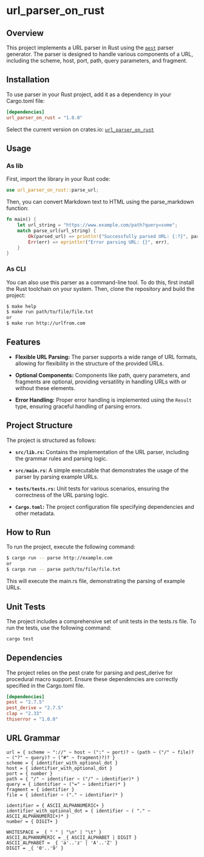 # url_parser_on_rust

## Overview

This project implements a URL parser in Rust using the [`pest`](https://pest.rs/) parser generator. The parser is designed to handle various components of a URL, including the scheme, host, port, path, query parameters, and fragment.

## Installation
To use parser in your Rust project, add it as a dependency in your Cargo.toml file:
```toml
[dependencies]
url_parser_on_rust = "1.0.0"
```
Select the current version on crates.io: [`url_parser_on_rust`](https://crates.io/crates/url_parser_on_rust)
## Usage
### As lib
First, import the library in your Rust code:
```rust
use url_parser_on_rust::parse_url;
```
Then, you can convert Markdown text to HTML using the parse_markdown function:
```rust
fn main() {
    let url_string = "https://www.example.com/path?query=some";
    match parse_url(url_string) {
        Ok(parsed_url) => println!("Successfully parsed URL: {:?}", parsed_url),
        Err(err) => eprintln!("Error parsing URL: {}", err),
    }
}
```
### As CLI
You can also use this parser as a command-line tool. To do this, first install the Rust toolchain on your system. Then, clone the repository and build the project:
```bash
$ make help
$ make run path/to/file/file.txt 
or
$ make run http://urlfrom.com
```

## Features

- **Flexible URL Parsing:** The parser supports a wide range of URL formats, allowing for flexibility in the structure of the provided URLs.

- **Optional Components:** Components like path, query parameters, and fragments are optional, providing versatility in handling URLs with or without these elements.

- **Error Handling:** Proper error handling is implemented using the `Result` type, ensuring graceful handling of parsing errors.

## Project Structure

The project is structured as follows:

- **`src/lib.rs`:** Contains the implementation of the URL parser, including the grammar rules and parsing logic.

- **`src/main.rs`:** A simple executable that demonstrates the usage of the parser by parsing example URLs.

- **`tests/tests.rs`:** Unit tests for various scenarios, ensuring the correctness of the URL parsing logic.

- **`Cargo.toml`:** The project configuration file specifying dependencies and other metadata.

## How to Run

To run the project, execute the following command:

```bash
$ cargo run -- parse http://example.com
or
$ cargo run -- parse path/to/file/file.txt
```
This will execute the main.rs file, demonstrating the parsing of example URLs.

## Unit Tests

The project includes a comprehensive set of unit tests in the tests.rs file. To run the tests, use the following command:

```bash
cargo test
```
## Dependencies

The project relies on the pest crate for parsing and pest_derive for procedural macro support. Ensure these dependencies are correctly specified in the Cargo.toml file.


```toml
[dependencies]
pest = "2.7.5"
pest_derive = "2.7.5"  
clap = "2.33"
thiserror = "1.0.0" 
```

## URL Grammar
```pest
url = { scheme ~ "://" ~ host ~ (":" ~ port)? ~ (path ~ ("/" ~ file)? ~ ("?" ~ query)? ~ ("#" ~ fragment)?)? }
scheme = { identifier_with_optional_dot }
host = { identifier_with_optional_dot }
port = { number }
path = { "/" ~ identifier ~ ("/" ~ identifier)* }
query = { identifier ~ ("=" ~ identifier)* }
fragment = { identifier }
file = { identifier ~ ("." ~ identifier)* }

identifier = { ASCII_ALPHANUMERIC+ }
identifier_with_optional_dot = { identifier ~ ( "." ~ ASCII_ALPHANUMERIC+)* }
number = { DIGIT+ }

WHITESPACE = _{ " " | "\n" | "\t" }
ASCII_ALPHANUMERIC = _{ ASCII_ALPHABET | DIGIT }
ASCII_ALPHABET = _{ 'a'..'z' | 'A'..'Z' }
DIGIT = _{ '0'..'9' }
```
